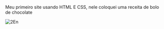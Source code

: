 Meu primeiro site usando HTML E CSS, nele coloquei uma receita de bolo de chocolate 


![2En](https://github.com/user-attachments/assets/5c82adb2-d081-4bfa-a6ad-52514fa260f3)
